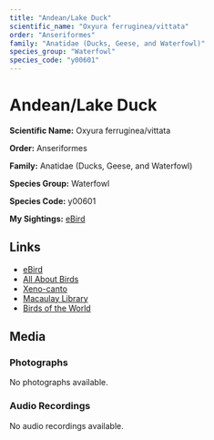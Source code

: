 ```yaml
---
title: "Andean/Lake Duck"
scientific_name: "Oxyura ferruginea/vittata"
order: "Anseriformes"
family: "Anatidae (Ducks, Geese, and Waterfowl)"
species_group: "Waterfowl"
species_code: "y00601"
---
```


# Andean/Lake Duck

**Scientific Name:** Oxyura ferruginea/vittata

**Order:** Anseriformes

**Family:** Anatidae (Ducks, Geese, and Waterfowl)

**Species Group:** Waterfowl

**Species Code:** y00601

**My Sightings:** [eBird](https://ebird.org/lifelist?r=world&time=life&spp=y00601)

## Links
* [eBird](https://ebird.org/species/y00601) 
* [All About Birds](https://www.allaboutbirds.org/guide/y00601) 
* [Xeno-canto](https://www.xeno-canto.org/species/y00601) 
* [Macaulay Library](https://search.macaulaylibrary.org/catalog?taxonCode=y00601&sort=rating_rank_desc)
* [Birds of the World](https://birdsoftheworld.org/bow/species/y00601)

## Media
### Photographs
No photographs available.

### Audio Recordings
No audio recordings available.
